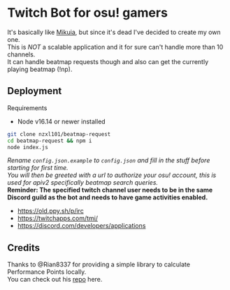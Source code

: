 
# Twitch Bot for osu! gamers

It's basically like [Mikuia](https://github.com/Mikuia/mikuia-core), but since it's dead I've decided to create my own one.  
This is *NOT* a scalable application and it for sure can't handle more than 10 channels.  
It can handle beatmap requests though and also can get the currently playing beatmap (!np).

## Deployment

Requirements  
* Node v16.14 or newer installed 

```bash
git clone nzxl101/beatmap-request
cd beatmap-request && npm i
node index.js
```

*Rename `config.json.example` to `config.json` and fill in the stuff before starting for first time.  
You will then be greeted with a url to authorize your osu! account, this is used for apiv2 specifically beatmap search queries.*  
**Reminder: The specified twitch channel user needs to be in the same Discord guild as the bot and needs to have game activities enabled.**

* https://old.ppy.sh/p/irc
* https://twitchapps.com/tmi/
* https://discord.com/developers/applications


## Credits

Thanks to @Rian8337 for providing a simple library to calculate Performance Points locally.  
You can check out his [repo](https://github.com/Rian8337/osu-droid-module) here.